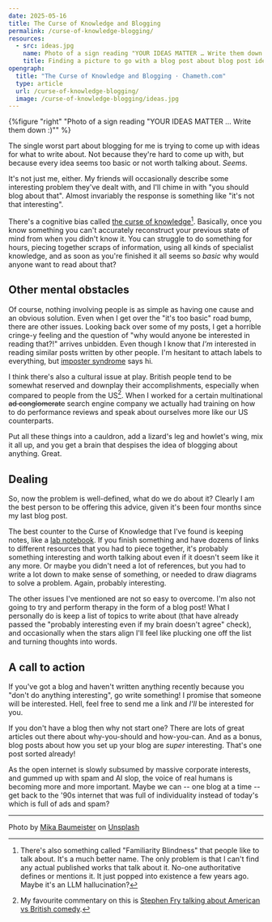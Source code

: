 ```yaml
---
date: 2025-05-16
title: The Curse of Knowledge and Blogging
permalink: /curse-of-knowledge-blogging/
resources:
  - src: ideas.jpg
    name: Photo of a sign reading "YOUR IDEAS MATTER … Write them down :)"
    title: Finding a picture to go with a blog post about blog post ideas is hard, OK?
opengraph:
  title: "The Curse of Knowledge and Blogging · Chameth.com"
  type: article
  url: /curse-of-knowledge-blogging/
  image: /curse-of-knowledge-blogging/ideas.jpg
---
```


{%figure "right" "Photo of a sign reading \"YOUR IDEAS MATTER … Write them down :)\"" %}

The single worst part about blogging for me is trying to come up with ideas
for what to write about. Not because they're hard to come up with, but because
every idea seems too basic or not worth talking about. _Seems_.

It's not just me, either. My friends will occasionally describe some interesting
problem they've dealt with, and I'll chime in with "you should blog about that".
Almost invariably the response is something like "it's not that interesting".

There's a cognitive bias called [the curse of knowledge](https://en.wikipedia.org/wiki/Curse_of_knowledge)[^1].
Basically, once you know something you can't accurately reconstruct your previous
state of mind from when you didn't know it. You can struggle to do something
for hours, piecing together scraps of information, using all kinds of specialist
knowledge, and as soon as you're finished it all seems so _basic_ why would
anyone want to read about that?

<!--more-->

## Other mental obstacles

Of course, nothing involving people is as simple as having one cause and an
obvious solution. Even when I get over the "it's too basic" road bump, there
are other issues. Looking back over some of my posts, I get a horrible cringe-y
feeling and the question of "why would anyone be interested in reading that?!"
arrives unbidden. Even though I know that _I'm_ interested in reading similar
posts written by other people. I'm hesitant to attach labels to everything, but
[imposter syndrome](https://en.wikipedia.org/wiki/Impostor_syndrome) says hi.

I think there's also a cultural issue at play. British people tend to be
somewhat reserved and downplay their accomplishments, especially when compared
to people from the US[^2]. When I worked for a certain multinational
~~ad conglomerate~~ search engine company we actually had training on how to do
performance reviews and speak about ourselves more like our US counterparts.

Put all these things into a cauldron, add a lizard's leg and howlet's wing,
mix it all up, and you get a brain that despises the idea of blogging about
anything. Great.

## Dealing

So, now the problem is well-defined, what do we do about it? Clearly I am the
best person to be offering this advice, given it's been four months since my
last blog post.

The best counter to the Curse of Knowledge that I've found is keeping notes,
like a [lab notebook](https://en.wikipedia.org/wiki/Lab_notebook). If you
finish something and have dozens of links to different resources that you had
to piece together, it's probably something interesting and worth talking about
even if it doesn't seem like it any more. Or maybe you didn't need a lot of
references, but you had to write a lot down to make sense of something, or
needed to draw diagrams to solve a problem. Again, probably interesting.

The other issues I've mentioned are not so easy to overcome. I'm also not going
to try and perform therapy in the form of a blog post! What I personally do is
keep a list of topics to write about (that have already passed the "probably
interesting even if my brain doesn't agree" check), and occasionally when the
stars align I'll feel like plucking one off the list and turning thoughts into
words.

## A call to action

If you've got a blog and haven't written anything recently because you "don't
do anything interesting", go write something! I promise that someone will be
interested. Hell, feel free to send me a link and _I'll_ be interested for you.

If you don't have a blog then why not start one? There are lots of great articles
out there about why-you-should and how-you-can. And as a bonus, blog posts about
how you set up your blog are _super_ interesting. That's one post sorted already!

As the open internet is slowly subsumed by massive corporate interests, and
gummed up with spam and AI slop, the voice of real humans is becoming more and
more important. Maybe we can -- one blog at a time -- get back to the '90s
internet that was full of individuality instead of today's which is full of ads
and spam?

[^1]: There's also something called "Familiarity Blindness" that people like to
talk about. It's a much better name. The only problem is that I can't find any
actual published works that talk about it. No-one authoritative defines or
mentions it. It just popped into existence a few years ago. Maybe it's an LLM
hallucination?

[^2]: My favourite commentary on this is [Stephen Fry talking about American vs British comedy](https://www.youtube.com/watch?v=8k2AbqTBxao).

----

Photo by <a href="https://unsplash.com/@kommumikation">Mika Baumeister</a> on <a href="https://unsplash.com/photos/a-sign-on-the-side-of-a-building-LaqL8nxiacc">Unsplash</a>
